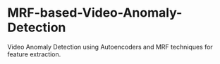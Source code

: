 # MRF-based-Video-Anomaly-Detection
Video Anomaly Detection using Autoencoders and MRF techniques for feature extraction.

